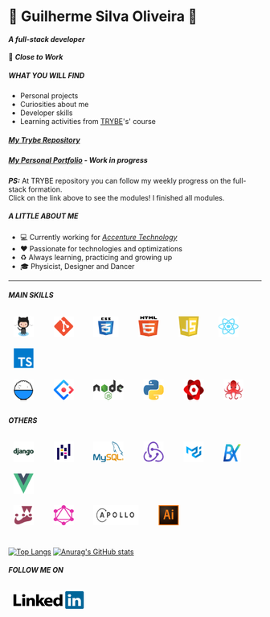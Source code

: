<!--
### Hi there 👋
**Gui-Alucard/Gui-Alucard** is a ✨ _special_ ✨ repository because its `README.md` (this file) appears on your GitHub profile.

Here are some ideas to get you started:

- 🔭 I’m currently working on ...
- 🌱 I’m currently learning ...
- 👯 I’m looking to collaborate on ...
- 🤔 I’m looking for help with ...
- 💬 Ask me about ...
- 📫 How to reach me: ...
- 😄 Pronouns: ...
- ⚡ Fun fact: ...
-->

# 🌱 Guilherme Silva Oliveira 🌱 
#### *A full-stack developer*
:dart: ***Close to Work***

##### WHAT YOU WILL FIND

- Personal projects
- Curiosities about me
- Developer skills
- Learning activities from <a href="https://www.betrybe.com/" target="_blank">TRYBE</a>'s' course

##### *[My Trybe Repository](https://github.com/Gui-Alucard/Trybe)*
##### *[My Personal Portfolio](https://gui-alucard.github.io/portifolio/) - Work in progress*

***PS:***  At TRYBE repository you can follow my weekly progress on the full-stack formation.</br> Click on the link above to see the modules! I finished all modules.

##### A LITTLE ABOUT ME

- :computer:  Currently working for *[Accenture Technology](https://www.accenture.com/br-pt)*
- :heart:  Passionate for technologies and optimizations
- :recycle:  Always learning, practicing and growing up
- :mortar_board:  Physicist, Designer and Dancer

___

##### MAIN SKILLS
<div>
<img src="./img/Octocat.png" width="40" height="40" style="margin: 10px" />
&nbsp;&nbsp;&nbsp;
<img src="./img/Git_icon.svg" width="40" height="40" style="margin: 10px" />
&nbsp;&nbsp;&nbsp;
<img src="./img/css3.svg" width="50" height="40" style="margin: 10px" />
&nbsp;&nbsp;&nbsp;
<img src="./img/html-5.svg" width="40" height="40" style="margin: 10px" />
&nbsp;&nbsp;&nbsp;
<img src="./img/javascript-1.svg" width="40" height="40" style="margin: 10px" />
&nbsp;&nbsp;&nbsp;
<img src="./img/react-2.svg" width="40" height="40" style="margin: 10px" />
&nbsp;&nbsp;&nbsp;
<img src="./img/typescript.png" width="40" height="40" style="margin: 10px" />
&nbsp;&nbsp;&nbsp; <br />
<img src="./img/umijs.png" width="40" height="40" style="margin: 10px" />
&nbsp;&nbsp;&nbsp;
<img src="./img/antdesign.png" width="40" height="40" style="margin: 10px" />
&nbsp;&nbsp;&nbsp;
<img src="./img/nodejs-1.svg" width="60" height="40" style="margin: 10px" />
&nbsp;&nbsp;&nbsp;
<img src="./img/python.png" width="40" height="40" style="margin: 10px" />
&nbsp;&nbsp;&nbsp;
<img src="./img/reactpdf.png" width="40" height="40" style="margin: 10px" />
&nbsp;&nbsp;&nbsp;
<img src="./img/rtl.png" width="40" height="40" style="margin: 10px" />
&nbsp;&nbsp;&nbsp;
</div>


##### OTHERS
<div>
<img src="./img/django.png" width="40" height="40" style="margin: 10px" />
&nbsp;&nbsp;&nbsp;
<img src="./img/Pandas.svg" width="40" height="40" style="margin: 10px" />
&nbsp;&nbsp;&nbsp;
<img src="./img/mysql.png" width="60" height="40" style="margin: 10px" />
&nbsp;&nbsp;&nbsp;
<img src="./img/redux.svg" width="40" height="40" style="margin: 10px" />
&nbsp;&nbsp;&nbsp;
<img src="./img/materialui.png" width="40" height="40" style="margin: 10px" />
&nbsp;&nbsp;&nbsp;
<img src="./img/bizchart.png" width="35" height="35" style="margin: 10px" />
&nbsp;&nbsp;&nbsp;
<img src="./img/vue-js-1.svg" width="40" height="40" style="margin: 10px" />
&nbsp;&nbsp;&nbsp;<br />
<img src="./img/jest-0.svg" width="40" height="40" style="margin: 10px" />
&nbsp;&nbsp;&nbsp;
<img src="./img/graphql.svg" width="40" height="40" style="margin: 10px" />
&nbsp;&nbsp;&nbsp;
<img src="./img/apollo-graphql-1.svg" width="90" height="40" style="margin: 10px" />
&nbsp;&nbsp;&nbsp;
<img src="./img/adobe-illustrator-cc.svg" width="40" height="40" style="margin: 10px"/>
&nbsp;&nbsp;&nbsp;
</div>  
</br>

[![Top Langs](https://github-readme-stats.vercel.app/api/top-langs/?username=Gui-Alucard&layout=compact&theme=synthwave)](https://github.com/anuraghazra/github-readme-stats)
[![Anurag's GitHub stats](https://github-readme-stats.vercel.app/api?username=Gui-Alucard&hide=stars,issues&theme=synthwave)](https://github.com/anuraghazra/github-readme-stats)

##### FOLLOW ME ON

<img href="www.linkedin.com/in/pavolpin/" target="_blank" src="./img/linkedin.svg" width="140" height="35" style="margin: 10px"/>

</br></br>
